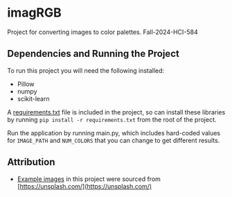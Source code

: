 # imagRGB
Project for converting images to color palettes. Fall-2024-HCI-584

## Dependencies and Running the Project
To run this project you will need the following installed:
- Pillow
- numpy
- scikit-learn

A [requirements.txt](./requirements.txt) file is included in the project, so can install these libraries by running `pip install -r requirements.txt` from the root of the project.

Run the application by running main.py, which includes hard-coded values for `IMAGE_PATH` and `NUM_COLORS` that you can change to get different results.

## Attribution
- [Example images](./example-images/) in this project were sourced from [https://unsplash.com/](https://unsplash.com/)